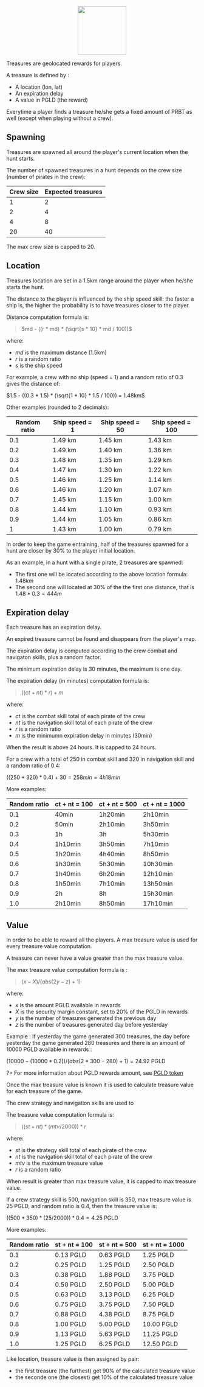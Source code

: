 <p align="center">
  <img width="128" src="./img/chest.png">
</p>

Treasures are geolocated rewards for players.

A treasure is defined by :
- A location (lon, lat)
- An expiration delay
- A value in PGLD (the reward)

Everytime a player finds a treasure he/she gets a fixed amount of PRBT as well (except when playing without a crew).

## Spawning

Treasures are spawned all around the player's current location when the hunt starts.

The number of spawned treasures in a hunt depends on the crew size (number of pirates in the crew):

| Crew size    	| Expected treasures |
|--------------	|--------------------|
| 1            	| 2            	     |
| 2      	      | 4            	     |
| 4    	        | 8           	     |
| 20 	          | 40           	     |

The max crew size is capped to 20.

## Location

Treasures location are set in a 1.5km range around the player when he/she starts the hunt.

The distance to the player is influenced by the ship speed skill: the faster a ship is, the higher the probability is to have treasures closer to the player.

Distance computation formula is:

> $md - ((r * md) * (\sqrt{s * 10} * md / 100))$

where:
- $md$ is the maximum distance (1.5km)
- $r$ is a random ratio
- $s$ is the ship speed

For example, a crew with no ship (speed = 1) and a random ratio of 0.3 gives the distance of:

$1.5 - ((0.3 * 1.5) * (\sqrt{1 * 10} * 1.5 / 100)) = 1.48km$

Other examples (rounded to 2 decimals):

| Random ratio | Ship speed = 1 | Ship speed = 50 | Ship speed = 100 |
|--------------|----------------|-----------------|------------------|
| 0.1          | 1.49 km        | 1.45 km         | 1.43 km          |
| 0.2          | 1.49 km        | 1.40 km         | 1.36 km          |
| 0.3          | 1.48 km        | 1.35 km         | 1.29 km          |
| 0.4          | 1.47 km        | 1.30 km         | 1.22 km          |
| 0.5          | 1.46 km        | 1.25 km         | 1.14 km          |
| 0.6          | 1.46 km        | 1.20 km         | 1.07 km          |
| 0.7          | 1.45 km        | 1.15 km         | 1.00 km          |
| 0.8          | 1.44 km        | 1.10 km         | 0.93 km          |
| 0.9          | 1.44 km        | 1.05 km         | 0.86 km          |
| 1            | 1.43 km        | 1.00 km         | 0.79 km          |

In order to keep the game entraining, half of the treasures spawned for a hunt are closer by 30% to the player initial location.

As an example, in a hunt with a single pirate, 2 treasures are spawned:
- The first one will be located according to the above location formula: $1.48km$
- The second one will located at 30% of the the first one distance, that is $1.48 * 0.3 = 444m$


## Expiration delay

Each treasure has an expiration delay.

An expired treasure cannot be found and disappears from the player's map.

The expiration delay is computed according to the crew combat and navigaton skills, plus a random factor.

The minimum expiration delay is 30 minutes, the maximum is one day.

The expiration delay (in minutes) computation formula is:

> $((ct + nt) * r) + m$

where:
- $ct$ is the combat skill total of each pirate of the crew
- $nt$ is the navigation skill total of each pirate of the crew
- $r$ is a random ratio
- $m$ is the minimumn expiration delay in minutes (30min)

When the result is above 24 hours. It is capped to 24 hours.

For a crew with a total of 250 in combat skill and 320 in navigation skill and a random ratio of 0.4:

$((250 + 320) * 0.4) + 30 = 258min = 4h18min$

More examples:

| Random ratio 	| ct + nt = 100 	| ct + nt = 500 	| ct + nt = 1000 	|
|--------------	|---------------	|---------------	|----------------	|
| 0.1          	| 40min         	| 1h20min       	| 2h10min        	|
| 0.2          	| 50min         	| 2h10min       	| 3h50min        	|
| 0.3          	| 1h            	| 3h            	| 5h30min        	|
| 0.4          	| 1h10min       	| 3h50min       	| 7h10min        	|
| 0.5          	| 1h20min       	| 4h40min       	| 8h50min        	|
| 0.6          	| 1h30min       	| 5h30min       	| 10h30min       	|
| 0.7          	| 1h40min       	| 6h20min       	| 12h10min       	|
| 0.8          	| 1h50min       	| 7h10min       	| 13h50min       	|
| 0.9          	| 2h            	| 8h            	| 15h30min       	|
| 1.0          	| 2h10min       	| 8h50min       	| 17h10min       	|


## Value

In order to be able to reward all the players. A max treasure value is used for every treasure value computation.

A treasure can never have a value greater than the max treasure value.

The max treasure value computation formula is :

> $(x - X) / (abs(2y - z) + 1)$

where:
- $x$ is the amount PGLD available in rewards
- $X$ is the security margin constant, set to 20% of the PGLD in rewards
- $y$ is the number of treasures generated the previous day
- $z$ is the number of treasures generated day before yesterday

Example :
If yesterday the game generated 300 treasures, the day before yesterday the game generated 280 treasures and there is an amount of 10000 PGLD available in rewards :

$(10000 - (10000 * 0.2)) / (abs(2 * 300 - 280) + 1) = 24.92$ PGLD

?> For more information about PGLD rewards amount, see [PGLD token](tokenomics/pgld_token.md)

Once the max treasure value is known it is used to calculate treasure value for each treasure of the game.

The crew strategy and navigation skills are used to 

The treasure value computation formula is:

> $((st + nt)* (mtv / 2000)) * r$

where:
- $st$ is the strategy skill total of each pirate of the crew
- $nt$ is the navigation skill total of each pirate of the crew
- $mtv$ is the maximum treasure value
- $r$ is a random ratio

When result is greater than max treasure value, it is capped to max treasure value.

If a crew strategy skill is 500, navigation skill is 350, max treasure value is 25 PGLD, and random ratio is 0.4, then the treasure value is:

$((500 + 350) * (25 / 2000)) * 0.4 = 4.25$ PGLD

More examples:

| Random ratio 	| st + nt = 100 	| st + nt = 500 	| st + nt = 1000 	|
|--------------	|---------------	|---------------	|----------------	|
| 0.1          	| 0.13 PGLD     	| 0.63 PGLD     	| 1.25 PGLD      	|
| 0.2          	| 0.25 PGLD     	| 1.25 PGLD     	| 2.50 PGLD      	|
| 0.3          	| 0.38 PGLD     	| 1.88 PGLD     	| 3.75 PGLD      	|
| 0.4          	| 0.50 PGLD     	| 2.50 PGLD     	| 5.00 PGLD      	|
| 0.5          	| 0.63 PGLD     	| 3.13 PGLD     	| 6.25 PGLD      	|
| 0.6          	| 0.75 PGLD     	| 3.75 PGLD     	| 7.50 PGLD      	|
| 0.7          	| 0.88 PGLD     	| 4.38 PGLD     	| 8.75 PGLD      	|
| 0.8          	| 1.00 PGLD     	| 5.00 PGLD     	| 10.00 PGLD     	|
| 0.9          	| 1.13 PGLD     	| 5.63 PGLD     	| 11.25 PGLD     	|
| 1.0           | 1.25 PGLD     	| 6.25 PGLD     	| 12.50 PGLD     	|

Like location, treasure value is then assigned by pair:
- the first treasure (the furthest) get 90% of the calculated treasure value
- the seconde one (the closest) get 10% of the calculated treasure value

